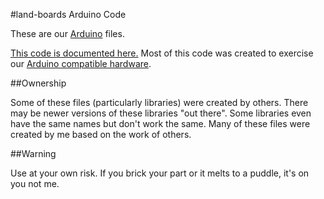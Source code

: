 #land-boards Arduino Code

These are our [Arduino](http://arduino.cc "Arduino website") files. 

[This code is documented here.](http://land-boards.com/blwiki/index.php?title=Arduino_Code) Most of this code was created to exercise our [Arduino compatible hardware](http://land-boards.com/blwiki/index.php?title=Board_Designs_by_Function#Arduino_Compatible_Boards).

##Ownership

Some of these files (particularly libraries) were created by others. There may be newer versions of these libraries "out there". Some libraries even have the same names but don't work the same. Many of these files were created by me based on the work of others.

##Warning

Use at your own risk. If you brick your part or it melts to a puddle, it's on you not me.
